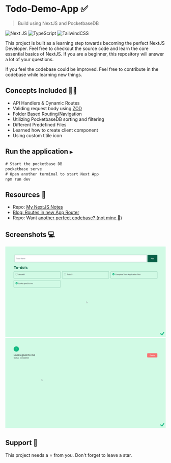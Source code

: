 # Todo-Demo-App ✅
> Build using NextJS and PocketbaseDB

![Next JS](https://img.shields.io/badge/Next-black?style=for-the-badge&logo=next.js&logoColor=white)
![TypeScript](https://img.shields.io/badge/typescript-%23007ACC.svg?style=for-the-badge&logo=typescript&logoColor=white)
![TailwindCSS](https://img.shields.io/badge/tailwindcss-%2338B2AC.svg?style=for-the-badge&logo=tailwind-css&logoColor=white)

This project is built as a learning step towards becoming the perfect NextJS Developer. Feel free to checkout the source code and learn the core essential basics of NextJS. If you are a beginner, this repository will answer a lot of your questions. 

If you feel the codebase could be improved. Feel free to contribute in the codebase while learning new things. 


## Concepts Included 🐱‍🚀

- API Handlers & Dynamic Routes
- Validing request body using [ZOD](https://www.npmjs.com/package/zod)
- Folder Based Routing/Navigation
- Utilizing PocketbaseDB sorting and filtering
- Different Predefined Files
- Learned how to create client component
- Using custom titile icon

## Run the application ```▶```

```shell
# Start the pocketbase DB
pocketbase serve
# Open another terminal to start Next App
npm run dev
```


## Resources 📂
- Repo: [My NextJS Notes](https://github.com/AmanNegi/Notes/blob/main/NextJs/README.md)
- [Blog: Routes in new App Router](https://www.builder.io/blog/next-13-app-router)
- Repo: Want [another perfect codebase? (not mine 🙈)](https://github.com/sadmann7/skateshop)
## Screenshots 💻

![](./screenshots/1.png) 
![](./screenshots/2.png)  

## Support 🤝

This project needs a ⭐️ from you. Don't forget to leave a star.